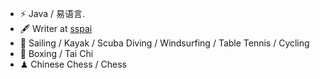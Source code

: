 - ⚡ Java / 易语言.
- 🖋 Writer at [sspai](https://sspai.com/u/aw0luepf/posts)
- 🏃 Sailing / Kayak / Scuba Diving / Windsurfing / Table Tennis / Cycling
- 🥋 Boxing / Tai Chi
- ♟ Chinese Chess / Chess 
